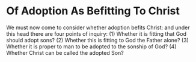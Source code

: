 # Of Adoption As Befitting To Christ

We must now come to consider whether adoption befits Christ: and under this head there are four points of inquiry:
(1) Whether it is fitting that God should adopt sons?
(2) Whether this is fitting to God the Father alone?
(3) Whether it is proper to man to be adopted to the sonship of God?
(4) Whether Christ can be called the adopted Son?